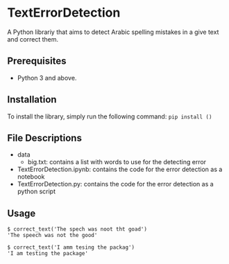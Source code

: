 # TextErrorDetection

A Python librariy that aims to detect Arabic spelling mistakes in a give text and correct them.

## Prerequisites

* Python 3 and above.

## Installation

To install the library, simply run the following command:
``` pip install ()  ```

## File Descriptions
- data
  * big.txt: contains a list with words to use for the detecting error
- TextErrorDetection.ipynb: contains the code for the error detection as a notebook
- TextErrorDetection.py: contains the code for the error detection as a python script

## Usage

```
$ correct_text('The spech was noot tht goad')
'The speech was not the good'

$ correct_text('I amm tesing the packag')
'I am testing the package'

```
